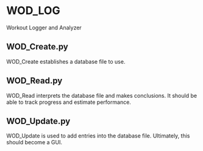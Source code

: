 # WOD_LOG
Workout Logger and Analyzer


## WOD_Create.py
WOD_Create establishes a database file to use.

## WOD_Read.py
WOD_Read interprets the database file and makes conclusions.  It should be able to track progress and estimate performance.

## WOD_Update.py
WOD_Update is used to add entries into the database file.  Ultimately, this should become a GUI.

 